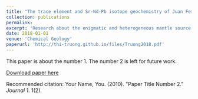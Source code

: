 ```yaml
---
title: "The trace element and Sr-Nd-Pb isotope geochemistry of Juan Fernandez lavas reveal variable contributions from a high-<sup>3</sup>He/<sup>4</sup>He mantle plume"
collection: publications
permalink: 
excerpt: 'Research about the enigmatic and heterogeneous mantle source of the Juan Fernandez Islands, SE Chile.'
date: 2018-01-01
venue: 'Chemical Geology'
paperurl: 'http://thi-truong.github.io/files/Truong2018.pdf'
---
```

This paper is about the number 1. The number 2 is left for future work.

[Download paper here](http://thi-truong.github.io/files/Truong2018.pdf)

Recommended citation: Your Name, You. (2010). "Paper Title Number 2." <i>Journal 1</i>. 1(2).
